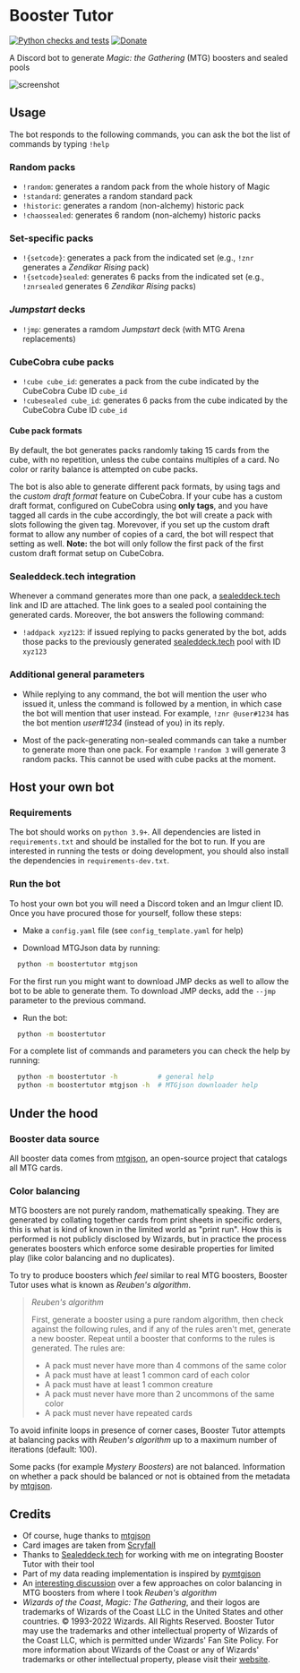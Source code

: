 # Booster Tutor

[![Python checks and tests](https://github.com/fverdoja/booster-tutor/actions/workflows/python.yml/badge.svg?branch=main)](https://github.com/fverdoja/booster-tutor/actions/workflows/python.yml)
[![Donate](https://img.shields.io/badge/Ko--fi-donate-13C3FF.svg?logo=kofi&logoColor=lightgray)](https://ko-fi.com/boostertutor)

A Discord bot to generate *Magic: the Gathering* (MTG) boosters and sealed pools

![screenshot](screenshot.jpg)

## Usage

The bot responds to the following commands, you can ask the bot the list of
commands by typing `!help`

### Random packs

* `!random`: generates a random pack from the whole history of Magic
* `!standard`: generates a random standard pack
* `!historic`: generates a random (non-alchemy) historic pack
* `!chaossealed`: generates 6 random (non-alchemy) historic packs

### Set-specific packs

* `!{setcode}`: generates a pack from the indicated set (e.g., `!znr` generates
  a *Zendikar Rising* pack)
* `!{setcode}sealed`: generates 6 packs from the indicated set (e.g.,
  `!znrsealed` generates 6 *Zendikar Rising* packs)

### *Jumpstart* decks

* `!jmp`: generates a ramdom *Jumpstart* deck (with MTG Arena replacements)

### CubeCobra cube packs

* `!cube cube_id`: generates a pack from the cube indicated by the CubeCobra
  Cube ID `cube_id`
* `!cubesealed cube_id`: generates 6 packs from the cube indicated by the
  CubeCobra Cube ID `cube_id`

#### Cube pack formats

By default, the bot generates packs randomly taking 15 cards from the cube, with
no repetition, unless the cube contains multiples of a card. No color or rarity
balance is attempted on cube packs.

The bot is also able to generate different pack formats, by using tags and the
*custom draft format* feature on CubeCobra. If your cube has a custom draft
format, configured on CubeCobra using **only tags**, and you have tagged all
cards in the cube accordingly, the bot will create a pack with slots following
the given tag. Morevover, if you set up the custom draft format to allow any
number of copies of a card, the bot will respect that setting as well. **Note:**
the bot will only follow the first pack of the first custom draft format setup
on CubeCobra.

### Sealeddeck.tech integration

Whenever a command generates more than one pack, a
[sealeddeck.tech](https://sealeddeck.tech) link and ID are attached. The link
goes to a sealed pool containing the generated cards. Moreover, the bot answers
the following command:

* `!addpack xyz123`: if issued replying to packs generated by the bot, adds
  those packs to the previously generated
  [sealeddeck.tech](https://sealeddeck.tech) pool with ID `xyz123`

### Additional general parameters

* While replying to any command, the bot will mention the user who issued it,
unless the command is followed by a mention, in which case the bot will mention
that user instead. For example, `!znr @user#1234` has the bot mention
*user#1234* (instead of you) in its reply.

* Most of the pack-generating non-sealed commands can take a number to generate
  more than one pack. For example `!random 3` will generate 3 random packs. This
  cannot be used with cube packs at the moment.

## Host your own bot

### Requirements

The bot should works on `python 3.9+`. All dependencies are listed in
`requirements.txt` and should be installed for the bot to run. If you are
interested in running the tests or doing development, you should also install
the dependencies in `requirements-dev.txt`.

### Run the bot

To host your own bot you will need a Discord token and an Imgur client ID. Once
you have procured those for yourself, follow these steps:

* Make a `config.yaml` file (see `config_template.yaml` for help)

* Download MTGJson data by running:

```bash
  python -m boostertutor mtgjson
```

For the first run you might want to download JMP decks as well to allow the bot
to be able to generate them. To download JMP decks, add the `--jmp` parameter
to the previous command.

* Run the bot:

```bash
  python -m boostertutor
```

For a complete list of commands and parameters you can check the help by
running:

```bash
  python -m boostertutor -h          # general help
  python -m boostertutor mtgjson -h  # MTGjson downloader help
```

## Under the hood

### Booster data source

All booster data comes from [mtgjson](https://mtgjson.com), an open-source
project that catalogs all MTG cards.

### Color balancing

MTG boosters are not purely random, mathematically speaking. They are generated
by collating together cards from print sheets in specific orders, this is what
is kind of known in the limited world as "print run". How this is performed is
not publicly disclosed by Wizards, but in practice the process generates
boosters which enforce some desirable properties for limited play (like color
balancing and no duplicates).

To try to produce boosters which *feel* similar to real MTG boosters, Booster
Tutor uses what is known as *Reuben's algorithm*.

> *Reuben's algorithm*
>
> First, generate a booster using a pure random algorithm, then check against
> the following rules, and if any of the rules aren't met, generate a new
> booster. Repeat until a booster that conforms to the rules is generated. The
> rules are:
>
> * A pack must never have more than 4 commons of the same color
> * A pack must have at least 1 common card of each color
> * A pack must have at least 1 common creature
> * A pack must never have more than 2 uncommons of the same color
> * A pack must never have repeated cards

To avoid infinite loops in presence of corner cases, Booster Tutor attempts at
balancing packs with *Reuben's algorithm* up to a maximum number of iterations
(default: 100).

Some packs (for example *Mystery Boosters*) are not balanced. Information on
whether a pack should be balanced or not is obtained from the metadata by
[mtgjson](https://mtgjson.com).

## Credits

* Of course, huge thanks to [mtgjson](https://mtgjson.com)
* Card images are taken from [Scryfall](https://scryfall.com)
* Thanks to [Sealeddeck.tech](https://sealeddeck.tech) for working with me on
  integrating Booster Tutor with their tool
* Part of my data reading implementation is inspired by
  [pymtgjson](https://pythonhosted.org/mtgjson)
* An [interesting
  discussion](https://gist.github.com/fenhl/8d163733ab92ed718d89975127aac152#simulated-collation)
  over a few approaches on color balancing in MTG boosters from where I took
  *Reuben's algorithm*
* *Wizards of the Coast*, *Magic: The Gathering*, and their logos are
  trademarks of Wizards of the Coast LLC in the United States and other
  countries. © 1993-2022 Wizards. All Rights Reserved. Booster Tutor may use
  the trademarks and other intellectual property of Wizards of the Coast LLC,
  which is permitted under Wizards' Fan Site Policy. For more information about
  Wizards of the Coast or any of Wizards' trademarks or other intellectual
  property, please visit their [website](https://company.wizards.com/).
